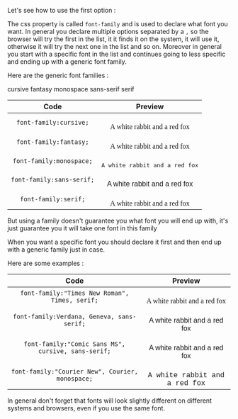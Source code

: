 Let's see how to use the first option :

The css property is called `font-family` and is used to declare what font you want. In general you declare multiple options separated by a `,` so the browser will try the first in the list, it it finds it on the system, it will use it, otherwise it will try the next one in the list and so on. Moreover in general you start with a specific font in the list and continues going to less specific and ending up with a generic font family.

Here are the generic font families :

cursive
fantasy
monospace
sans-serif
serif

| Code | Preview |
|:----:|:------: |
| `font-family:cursive;` | <div style="font-family:cursive;">A white rabbit and a red fox</div> |
| `font-family:fantasy;` | <div style="font-family:fantasy;">A white rabbit and a red fox</div> |
| `font-family:monospace;` | <div style="font-family:monospace;">A white rabbit and a red fox</div> |
| `font-family:sans-serif;` | <div style="font-family:sans-serif;">A white rabbit and a red fox</div> |
| `font-family:serif;` | <div style="font-family:serif;">A white rabbit and a red fox</div> |

But using a family doesn't guarantee you what font you will end up with, it's just guarantee you it will take one font in this family

When you want a specific font you should declare it first and then end up with a generic family just in case.

Here are some examples :

| Code | Preview |
|:----:|:------: |
| `font-family:"Times New Roman", Times, serif;` | <div style='font-family:"Times New Roman", Times, serif;'>A white rabbit and a red fox</div> |
| `font-family:Verdana, Geneva, sans-serif;` | <div style='font-family:Verdana, Geneva, sans-serif;'>A white rabbit and a red fox</div> |
| `font-family:"Comic Sans MS", cursive, sans-serif;` | <div style='font-family:"Comic Sans MS", cursive, sans-serif;'>A white rabbit and a red fox</div> |
| `font-family:"Courier New", Courier, monospace;` | <div style='font-family:"Courier New", Courier, monospace;'>A white rabbit and a red fox</div> |

In general don't forget that fonts will look slightly different on different systems and browsers, even if you use the same font.